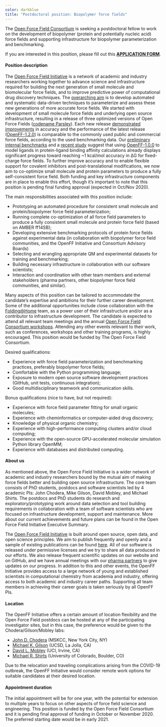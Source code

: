 ```yaml
---
color: darkblue
title: "Postdoctoral position: Biopolymer force fields"
---
```


The [Open Force Field Consortium](https://openforcefield.org/about/organization/#open-force-field-consortium) is seeking a postdoctoral fellow to work on the development of biopolymer (protein and potentially nucleic acid) force fields and supporting infrastructure for biopolymer parameterization and benchmarking.

 If you are interested in this position, please fill out this [**APPLICATION FORM**](https://forms.gle/hypPwzdYBnTRirG97).

#### Position description

The [Open Force Field Initiative](https://openforcefield.org/about/organization/#open-force-field-initiative) is a network of academic and industry researchers working together to advance science and infrastructure required for building the next generation of small molecule and biomolecular force fields, and to improve predictive power of computational drug discovery techniques. The [overarching aim](https://openforcefield.org/about/mission/) is to develop automated and systematic data-driven techniques to parameterize and assess these new generations of more accurate force fields. We started with development of small molecule force fields and underlying open source infrastructure, resulting in a release of three optimized versions of Open Force Fields ([codename Parsley](https://github.com/openforcefield/openforcefields/releases)). Each new release [demonstrated improvements](https://openforcefield.org/community/news/general/benchmark-small-molecules/) in accuracy and the performance of the latest release ([OpenFF-1.2.0](https://doi.org/10.5281/zenodo.3872244)) is comparable to the commonly used public and commercial force fields, according to the used benchmarking data. Our [preliminary internal benchmarks](https://doi.org/10.5281/zenodo.3777276) and a [recent study](https://www.biorxiv.org/content/10.1101/2020.07.29.227959v1) suggest that using [OpenFF-1.0.0](https://doi.org/10.5281/zenodo.3483227) to model ligands in protein-ligand binding affinity calculations already displays significant progress toward reaching ~1 kcal/mol accuracy in ΔG for fixed-charge force fields. To further improve accuracy and to enable flexible support for covalent inhibitors and post-translational modifications, we now aim to co-optimize small molecule and protein parameters to produce a fully self-consistent force field. Both funding and key infrastructure components are in place to enable this effort, though it’s important to note that this position is pending final funding approval (expected in Oct/Nov 2020).

The main responsibilities associated with this position include:

* Prototyping an automated procedure for consistent small molecule and protein/biopolymer force field parameterization;
* Running complete co-optimization of all force field parameters to produce a fully consistent small molecule and protein force field (based on AMBER ff14SB);
* Developing extensive benchmarking protocols of protein force fields against experimental data (in collaboration with biopolymer force field communities, and the OpenFF Initiative and Consortium Advisory Boards)
* Selecting and wrangling appropriate QM and experimental datasets for training and benchmarking;
* Building necessary infrastructure in collaboration with our software scientists;
* Interaction and coordination with other team members and external stakeholders (pharma partners, other biopolymer force field communities, and similar).

Many aspects of this position can be tailored to accommodate the candidate’s expertise and ambitions for their further career development. Some of the additional opportunities include close collaboration with the [Folding@Home](https://foldingathome.org/) team, as a power user of their infrastructure and/or as a contributor to infrastructure development. The candidate is expected to attend all relevant team meetings and the annual [Open Force Field Consortium workshops](https://openforcefield.org/community/events/workshops/). Attending any other events relevant to their work, such as conferences, workshops and other training programs, is highly encouraged. This position would be funded by The Open Force Field Consortium.

Desired qualifications:

* Experience with force field parameterization and benchmarking practices, preferably biopolymer force fields;
* Comfortable with the Python programming language;
* Exposure to modern open source software development practices (GitHub, unit tests, continuous integration);
* Good multidisciplinary teamwork and communication skills.

Bonus qualifications (nice to have, but not required):

* Experience with force field parameter fitting for small organic molecules;
* Experience with cheminformatics or computer-aided drug discovery;
* Knowledge of physical organic chemistry;
* Experience with high-performance computing clusters and/or cloud computing;
* Experience with the open-source GPU-accelerated molecular simulation Python library OpenMM;
* Experience with databases and distributed computing.


#### About us

As mentioned above, the Open Force Field Initiative is a wider network of academic and industry researchers bound by the mutual aim of making force fields better and building open source infrastructure. The core team consists of PhD students, postdocs and software scientists led by 4 academic PIs: John Chodera, Mike Gilson, David Mobley, and Michael Shirts. The postdocs and PhD students do research and exploratory/prototyping work around data selection and tool building requirements in collaboration with a team of software scientists who are focused on infrastructure development, support and maintenance. More about our current achievements and future plans can be found in the Open Force Field Initiative Executive Summary.

The [Open Force Field Initiative](http://openforcefield.org) is built around open source, open data, and open science principles. We aim to publish frequently and openly and a sample of existing publications can be found [here](/science/publications). All of our software is released under permissive licenses and we try to share all data produced in our efforts. We also release frequent scientific updates on our website and on GitHub, and we have annual meetings with our [pharma partners](/about/organization/#industry-partners) to give updates on our progress. In addition to this and other events, the OpenFF Initiative provides access to a large network of young and established scientists in computational chemistry from academia and industry, offering access to both academic and industry career paths. Supporting all team members in achieving their career goals is taken seriously by all OpenFF PIs.

#### Location

The OpenFF Initiative offers a certain amount of location flexibility and the Open Force Field postdocs can be hosted at any of the participating investigator sites, but in this case, the preference would be given to the Chodera/Gilson/Mobley labs:

* [John D. Chodera](http://choderalab.org) (MSKCC, New York City, NY)
* [Michael K. Gilson](http://gilson.cloud.ucsd.edu/) (UCSD, La Jolla, CA)
* [David L. Mobley](http://mobleylab.org) (UCI, Irvine, CA)
* [Michael R. Shirts](http://mobleylab.org) (University of Colorado, Boulder, CO)

Due to the relocation and traveling complications arising from the COVID-19 outbreak, the OpenFF Initiative would consider remote work options for suitable candidates at their desired location.

#### Appointment duration

The initial appointment will be for one year, with the potential for extension to multiple years to focus on other aspects of force field science and engineering. This position is funded by the Open Force Field Consortium and it is pending final approval of funding in October or November 2020. The preferred starting date would be in early 2021.
